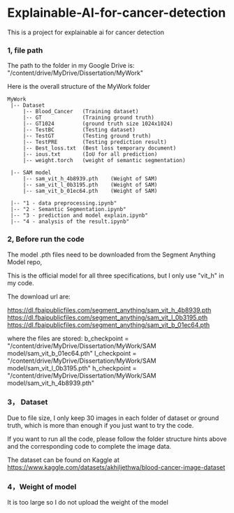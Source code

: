 # Explainable-AI-for-cancer-detection
This is a project for explainable ai for cancer detection



### 1, file path

The path to the folder in my Google Drive is: "/content/drive/MyDrive/Dissertation/MyWork"

Here is the overall structure of the MyWork folder

```
MyWork
 |-- Dataset
     |-- Blood_Cancer   (Training dataset)
     |-- GT             (Training ground truth)
     |-- GT1024         (ground truth size 1024x1024)
     |-- TestBC         (Testing dataset)
     |-- TestGT         (Testing ground truth)
     |-- TestPRE        (Testing prediction result)
     |-- Best_loss.txt  (Best loss temporary document)
     |-- ious.txt       (IoU for all prediction)
     |-- weight.torch   (weight of semantic segmentation)

 |-- SAM model
     |-- sam_vit_h_4b8939.pth    (Weight of SAM)  
     |-- sam_vit_l_0b3195.pth    (Weight of SAM) 
     |-- sam_vit_b_01ec64.pth    (Weight of SAM) 

 |-- "1 - data preprocessing.ipynb"
 |-- "2 - Semantic Segmentation.ipynb"
 |-- "3 - prediction and model explain.ipynb"
 |-- "4 - analysis of the result.ipynb"
```



### 2, Before run the code

The model .pth files need to be downloaded from the Segment Anything Model repo, 

This is the official model for all three specifications, but I only use  "vit_h" in my code.

The download url are:

https://dl.fbaipublicfiles.com/segment_anything/sam_vit_h_4b8939.pth
https://dl.fbaipublicfiles.com/segment_anything/sam_vit_l_0b3195.pth
https://dl.fbaipublicfiles.com/segment_anything/sam_vit_b_01ec64.pth


where the files are stored:
b_checkpoint = "/content/drive/MyDrive/Dissertation/MyWork/SAM model/sam_vit_b_01ec64.pth"
l_checkpoint = "/content/drive/MyDrive/Dissertation/MyWork/SAM model/sam_vit_l_0b3195.pth"
h_checkpoint = "/content/drive/MyDrive/Dissertation/MyWork/SAM model/sam_vit_h_4b8939.pth"

### 3， Dataset

Due to file size, I only keep 30 images in each folder of dataset or ground truth, which is more than enough if you just want to try the code. 

If you want to run all the code, please follow the folder structure hints above and the corresponding code to complete the image data.

The dataset can be found on Kaggle at
https://www.kaggle.com/datasets/akhiljethwa/blood-cancer-image-dataset

### 4，Weight of model

It is too large so I do not upload the weight of the model

